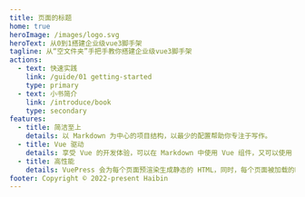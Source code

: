 ```yaml
---
title: 页面的标题
home: true
heroImage: /images/logo.svg
heroText: 从0到1搭建企业级vue3脚手架
tagline: 从“空文件夹”手把手教你搭建企业级vue3脚手架
actions:
  - text: 快速实践
    link: /guide/01 getting-started
    type: primary
  - text: 小书简介
    link: /introduce/book
    type: secondary
features:
  - title: 简洁至上
    details: 以 Markdown 为中心的项目结构，以最少的配置帮助你专注于写作。
  - title: Vue 驱动
    details: 享受 Vue 的开发体验，可以在 Markdown 中使用 Vue 组件，又可以使用 Vue 来开发自定义主题。
  - title: 高性能
    details: VuePress 会为每个页面预渲染生成静态的 HTML，同时，每个页面被加载的时候，将作为 SPA 运行。
footer: Copyright © 2022-present Haibin
---
```

<!-- ## 小书介绍 -->
